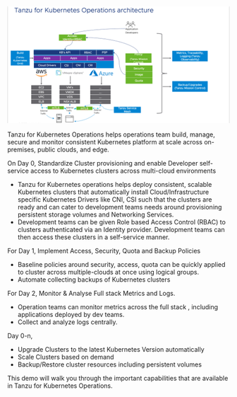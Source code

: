 ![TKO Overview](images/tko-architecture.png)

Tanzu for Kubernetes Operations helps operations team build, manage, secure and monitor  consistent Kubernetes platform at scale across on-premises, public clouds, and edge.

On Day 0, Standardize Cluster provisioning and enable Developer self-service access to Kubernetes clusters across multi-cloud environments

- Tanzu for Kubernetes operations helps deploy consistent, scalable Kubernetes clusters that automatically install Cloud/Infrastructure specific Kubernetes Drivers like CNI, CSI such that the clusters are ready and can cater to development teams needs around provisioning persistent storage volumes and Networking Services.
- Development teams can be given Role based Access Control (RBAC) to clusters authenticated via an Identity provider. Development teams can then access these clusters in a self-service manner. 

For Day 1, Implement Access, Security, Quota and Backup Policies

- Baseline policies around security, access, quota can be quickly applied to cluster across multiple-clouds at once using logical groups.
- Automate collecting backups of Kubernetes clusters

For Day 2, Monitor & Analyse Full stack Metrics and Logs.

- Operation teams can monitor metrics across the full stack , including applications deployed by dev teams.
- Collect and analyze logs centrally.

Day 0-n,

- Upgrade Clusters to the latest Kubernetes Version automatically
- Scale Clusters based on demand
- Backup/Restore cluster resources including persistent volumes

This demo will walk you through the important capabilities that are available in Tanzu for Kubernetes Operations.